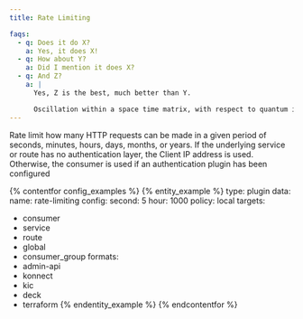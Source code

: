 ```yaml
---
title: Rate Limiting

faqs:
  - q: Does it do X?
    a: Yes, it does X!
  - q: How about Y?
    a: Did I mention it does X?
  - q: And Z?
    a: |
      Yes, Z is the best, much better than Y.

      Oscillation within a space time matrix, with respect to quantum intersection matrices, interwoven on a molecular level with geodesic lattice structures to elicit a persistent linkage between subordinate levels of abstraction.
---
```


Rate limit how many HTTP requests can be made in a given period of seconds, minutes, hours, days,
months, or years. If the underlying service or route has no authentication layer, the Client IP address is
used. Otherwise, the consumer is used if an authentication plugin has been configured


{% contentfor config_examples %}
{% entity_example %}
type: plugin
data:
  name: rate-limiting
  config:
    second: 5
    hour: 1000
    policy: local
targets:
  - consumer
  - service
  - route
  - global
  - consumer_group
formats:
  - admin-api
  - konnect
  - kic
  - deck
  - terraform
{% endentity_example %}
{% endcontentfor %}
